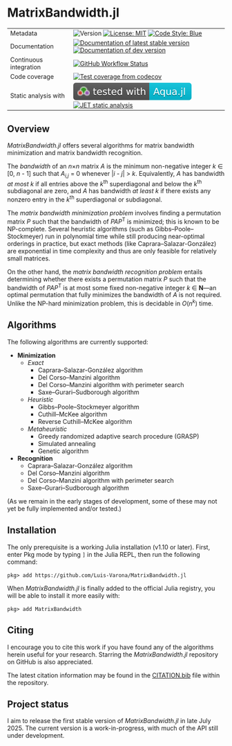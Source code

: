 # MatrixBandwidth.jl

<table>
  <tr>
    <td>Metadata</td>
    <td>
      <img src="https://img.shields.io/badge/version-v0.1.0--dev-pink.svg" alt="Version">
      <a href="https://opensource.org/licenses/MIT"><img src="https://img.shields.io/badge/License-MIT-A31F34.svg" alt="License: MIT"></a>
      <a href="https://github.com/JuliaDiff/BlueStyle"><img src="https://img.shields.io/badge/code%20style-blue-4495d1.svg" alt="Code Style: Blue"></a>
    </td>
  </tr>
  <tr>
    <td>Documentation</td>
    <td>
      <a href="https://luis-varona.github.io/MatrixBandwidth.jl/stable/"><img src="https://img.shields.io/badge/docs-stable-darkgreen.svg" alt="Documentation of latest stable version"></a>
      <a href="https://luis-varona.github.io/MatrixBandwidth.jl/dev/"><img src="https://img.shields.io/badge/docs-dev-rebeccapurple.svg" alt="Documentation of dev version"></a>
    </td>
  </tr>
  <tr>
    <td>Continuous integration</td>
    <td>
      <a href="https://github.com/Luis-Varona/MatrixBandwidth.jl/actions?query=workflow%3ACI+branch%3Amain"><img src="https://github.com/Luis-Varona/MatrixBandwidth.jl/actions/workflows/CI.yml/badge.svg" alt="GitHub Workflow Status"></a>
    </td>
  </tr>
  <tr>
    <td>Code coverage</td>
    <td>
      <a href="https://codecov.io/gh/Luis-Varona/MatrixBandwidth.jl"><img src="https://codecov.io/gh/Luis-Varona/MatrixBandwidth.jl/branch/main/graph/badge.svg" alt="Test coverage from codecov"></a>
    </td>
    </tr>
    <tr>
      <td>Static analysis with</td>
      <td>
        <a href="https://github.com/JuliaTesting/Aqua.jl"><img src="https://raw.githubusercontent.com/JuliaTesting/Aqua.jl/master/badge.svg" alt="Aqua QA"></a>
        <a href="https://github.com/aviatesk/JET.jl"><img src="https://img.shields.io/badge/%E2%9C%88%20tested%20with-JET.jl%EF%B8%8F-9cf.svg" alt="JET static analysis"></a>
      </td>
    </tr>
</table>

## Overview

*MatrixBandwidth.jl* offers several algorithms for matrix bandwidth minimization and matrix bandwidth recognition.

The *bandwidth* of an *n*&times;*n* matrix *A* is the minimum non-negative integer *k* &isin; [0, *n* - 1] such that *A<sub>i,j</sub>* = 0 whenever |*i* - *j*| > *k*. Equivalently, *A* has bandwidth *at most* *k* if all entries above the *k*<sup>th</sup> superdiagonal and below the *k*<sup>th</sup> subdiagonal are zero, and *A* has bandwidth *at least* *k* if there exists any nonzero entry in the *k*<sup>th</sup> superdiagonal or subdiagonal.

The *matrix bandwidth minimization problem* involves finding a permutation matrix *P* such that the bandwidth of *PAP*<sup>T</sup> is minimized; this is known to be NP-complete. Several heuristic algorithms (such as Gibbs&ndash;Poole&ndash;Stockmeyer) run in polynomial time while still producing near-optimal orderings in practice, but exact methods (like Caprara&ndash;Salazar-González) are exponential in time complexity and thus are only feasible for relatively small matrices.

On the other hand, the *matrix bandwidth recognition problem* entails determining whether there exists a permutation matrix *P* such that the bandwidth of *PAP*<sup>T</sup> is at most some fixed non-negative integer *k* &isin; **N**&mdash;an optimal permutation that fully minimizes the bandwidth of *A* is not required. Unlike the NP-hard minimization problem, this is decidable in *O*(*n*<sup>*k*</sup>) time.

## Algorithms

The following algorithms are currently supported:

- **Minimization**
  - *Exact*
    - Caprara&ndash;Salazar-González algorithm
    - Del Corso&ndash;Manzini algorithm
    - Del Corso&ndash;Manzini algorithm with perimeter search
    - Saxe&ndash;Gurari&ndash;Sudborough algorithm
  - *Heuristic*
    - Gibbs&ndash;Poole&ndash;Stockmeyer algorithm
    - Cuthill&ndash;McKee algorithm
    - Reverse Cuthill&ndash;McKee algorithm
  - *Metaheuristic*
    - Greedy randomized adaptive search procedure (GRASP)
    - Simulated annealing
    - Genetic algorithm
- **Recognition**
  - Caprara&ndash;Salazar-González algorithm
  - Del Corso&ndash;Manzini algorithm
  - Del Corso&ndash;Manzini algorithm with perimeter search
  - Saxe&ndash;Gurari&ndash;Sudborough algorithm

(As we remain in the early stages of development, some of these may not yet be fully implemented and/or tested.)

## Installation

The only prerequisite is a working Julia installation (v1.10 or later). First, enter Pkg mode by typing `]` in the Julia REPL, then run the following command:

```julia-repl
pkg> add https://github.com/Luis-Varona/MatrixBandwidth.jl
```

When *MatrixBandwidth.jl* is finally added to the official Julia registry, you will be able to install it more easily with:

```julia-repl
pkg> add MatrixBandwidth
```

## Citing

I encourage you to cite this work if you have found any of the algorithms herein useful for your research. Starring the *MatrixBandwidth.jl* repository on GitHub is also appreciated.

The latest citation information may be found in the [CITATION.bib](https://raw.githubusercontent.com/Luis-Varona/MatrixBandwidth.jl/main/CITATION.bib) file within the repository.

## Project status

I aim to release the first stable version of *MatrixBandwidth.jl* in late July 2025. The current version is a work-in-progress, with much of the API still under development.
